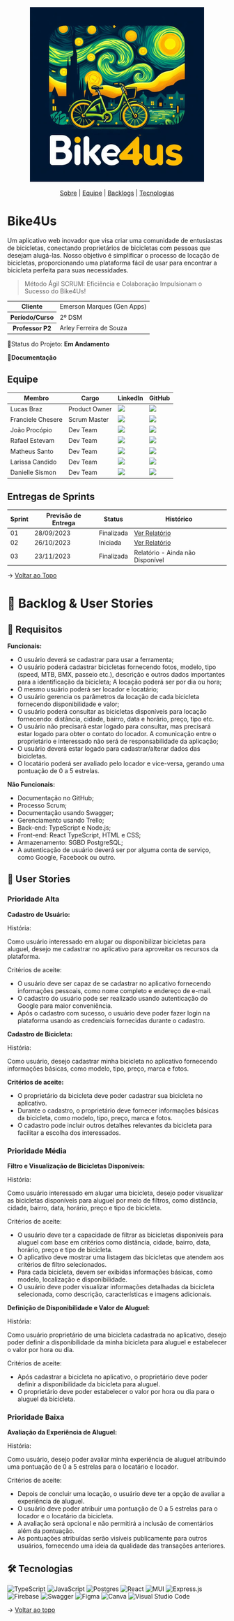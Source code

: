 <span id="topo">

<div align="center">
  <img src="./docs/assets/logo2.png" />
</div>

<p align="center">
  <a href="#sobre">Sobre</a> | <a href="#equipe">Equipe</a> | <a href="#backlogs">Backlogs</a>  | <a href="#tecnologias">Tecnologias</a>
</p>

<span id="sobre">

# Bike4Us

Um aplicativo web inovador que visa criar uma comunidade de entusiastas de bicicletas, conectando proprietários de bicicletas com pessoas que desejam alugá-las. Nosso objetivo é simplificar o processo de locação de bicicletas, proporcionando uma plataforma fácil de usar para encontrar a bicicleta perfeita para suas necessidades.

> Método Ágil SCRUM: Eficiência e Colaboração Impulsionam o Sucesso do Bike4Us!

<table>
  <tbody>
    <tr>
      <th>Cliente</th>
      <td>Emerson Marques (Gen Apps)</td>
    </tr>
    <tr>
      <th>Período/Curso</th>
      <td>2º DSM</td>
    </tr>
    <tr>
      <th>Professor P2</th>
      <td>Arley Ferreira de Souza</td>
    </tr>
  </tbody>
</table>

📌Status do Projeto: **Em Andamento**

<a>📌<strong>Documentação</strong></a>

<span id="equipe">

## Equipe

<table>
  <thead>
    <tr>
      <th>Membro</th>
      <th>Cargo</th>
      <th>LinkedIn</th>
      <th>GitHub</th>
    </tr>
  </thead>
  <tbody>
    <tr>
      <td>Lucas Braz</td>
      <td>Product Owner</td>
      <td>
        <a href="https://www.linkedin.com/in/lucas-braz-dias/" target="_blank">
          <img src="https://img.shields.io/badge/Linkedin-blue?style=flat-square&logo=Linkedin&logoColor=white" />
        </a>
      </td>
      <td>
        <a href="https://github.com/lucasbdias" target="_blank">
          <img src="https://img.shields.io/badge/GitHub-111217?style=flat-square&logo=github&logoColor=white" />
        </a>
      </td>
    </tr>
    <tr>
      <td>Franciele Chesere</td>
      <td>Scrum Master</td>
      <td>
        <a href="https://www.linkedin.com/in/franciele-m-chesere-605974274/" target="_blank">
          <img src="https://img.shields.io/badge/Linkedin-blue?style=flat-square&logo=Linkedin&logoColor=white" />
        </a>
      </td>
      <td>
        <a href="https://github.com/ChesereF" target="_blank">
          <img src="https://img.shields.io/badge/GitHub-111217?style=flat-square&logo=github&logoColor=white" />
        </a>
      </td>
    </tr>
    <tr>
      <td>João Procópio</td>
      <td>Dev Team</td>
      <td>
        <a href="https://www.linkedin.com/in/joao-procopio/" target="_blank">
          <img src="https://img.shields.io/badge/Linkedin-blue?style=flat-square&logo=Linkedin&logoColor=white" />
        </a>
      </td>
      <td>
        <a href="https://github.com/joaoprocopio/" target="_blank">
          <img src="https://img.shields.io/badge/GitHub-111217?style=flat-square&logo=github&logoColor=white" />
        </a>
      </td>
    </tr>
    <tr>
      <td>Rafael Estevam</td>
      <td>Dev Team</td>
      <td>
        <a href="https://www.linkedin.com/in/rafael-estevam-de-siqueira-77891423a/" target="_blank">
          <img src="https://img.shields.io/badge/Linkedin-blue?style=flat-square&logo=Linkedin&logoColor=white" />
        </a>
      </td>
      <td>
        <a href="https://github.com/rafaelres" target="_blank">
          <img src="https://img.shields.io/badge/GitHub-111217?style=flat-square&logo=github&logoColor=white" />
        </a>
      </td>
    </tr>
    <tr>
      <td>Matheus Santo</td>
      <td>Dev Team</td>
      <td>
        <a href="https://www.linkedin.com/in/matheus-sergio-faria-santo-76284433/" target="_blank">
          <img src="https://img.shields.io/badge/Linkedin-blue?style=flat-square&logo=Linkedin&logoColor=white" />
        </a>
      </td>
      <td>
        <a href="https://github.com/matheussanto2" target="_blank">
          <img src="https://img.shields.io/badge/GitHub-111217?style=flat-square&logo=github&logoColor=white" />
        </a>
      </td>
    </tr>
    <tr>
      <td>Larissa Candido</td>
      <td>Dev Team</td>
      <td>
        <a href="https://www.linkedin.com/in/larissa-candido-70b199298/" target="_blank">
          <img src="https://img.shields.io/badge/Linkedin-blue?style=flat-square&logo=Linkedin&logoColor=white" />
        </a>
      </td>
      <td>
        <a href="https://github.com/larissaxyz" target="_blank">
          <img src="https://img.shields.io/badge/GitHub-111217?style=flat-square&logo=github&logoColor=white" />
        </a>
      </td>
    </tr>
    <tr>
      <td>Danielle Sismon</td>
      <td>Dev Team</td>
      <td>
        <a href="https://www.linkedin.com/in/danielle-sismon-%F0%9F%8F%B3%EF%B8%8F%E2%80%8D%F0%9F%8C%88-392b239b/" target="_blank">
          <img src="https://img.shields.io/badge/Linkedin-blue?style=flat-square&logo=Linkedin&logoColor=white" />
        </a>
      </td>
      <td>
        <a href="https://github.com/DanielleSismon" target="_blank">
          <img src="https://img.shields.io/badge/GitHub-111217?style=flat-square&logo=github&logoColor=white" />
        </a>
      </td>
    </tr>
  </tbody>
</table>

## Entregas de Sprints

<table>
  <thead>
    <tr>
      <th>Sprint</th>
      <th>Previsão de Entrega</th>
      <th>Status</th>
      <th>Histórico</th>
    </tr>
  </thead>
  <tbody>
    <tr>
      <td>01</td>
      <td>28/09/2023</td>
      <td>Finalizada</td>
      <td>
        <a href="https://github.com/backdoorgroup/bike4us/blob/main/docs/sprints/SPRINT1.md" target="_blank">
          Ver Relatório
        </a>
      </td>
    </tr>
    <tr>
      <td>02</td>
      <td>26/10/2023</td>
      <td>Iniciada</td>
      <td>
        <a href="https://github.com/backdoorgroup/bike4us/blob/main/docs/sprints/SPRINT2.md" target="_blank">
          Ver Relatório
        </a>
      </td>
    </tr>
    <tr>
      <td>03</td>
      <td>23/11/2023</td>
      <td>Finalizada</td>
      <td>
        <a>
          Relatório - Ainda não Disponível
        </a>
      </td>
    </tr>
  </tbody>
</table>

→ [Voltar ao Topo](#topo)

<span id="backlogs">

# 🎯 Backlog & User Stories

## 📌 Requisitos

<strong>Funcionais:</strong>

- O usuário deverá se cadastrar para usar a ferramenta;
- O usuário poderá cadastrar bicicletas fornecendo fotos, modelo, tipo (speed, MTB, BMX, passeio etc.), descrição e outros dados importantes para a identificação da bicicleta;
  A locação poderá ser por dia ou hora;
- O mesmo usuário poderá ser locador e locatário;
- O usuário gerencia os parâmetros da locação de cada bicicleta fornecendo disponibilidade
  e valor;
- O usuário poderá consultar as bicicletas disponíveis para locação fornecendo: distância, cidade, bairro, data e horário, preço, tipo etc.
- O usuário não precisará estar logado para consultar, mas precisará estar logado para obter o contato do locador. A comunicação entre o proprietário e interessado não será de responsabilidade da aplicação;
- O usuário deverá estar logado para cadastrar/alterar dados das bicicletas.
- O locatário poderá ser avaliado pelo locador e vice-versa, gerando uma pontuação de 0 a 5 estrelas.

<strong>Não Funcionais:</strong>

- Documentação no GitHub;
- Processo Scrum;
- Documentação usando Swagger;
- Gerenciamento usando Trello;
- Back-end: TypeScript e Node.js;
- Front-end: React TypeScript, HTML e CSS;
- Armazenamento: SGBD PostgreSQL;
- A autenticação de usuário deverá ser por alguma conta de serviço, como Google, Facebook
  ou outro.

## 📌 User Stories

### Prioridade Alta

**Cadastro de Usuário:**

História:

Como usuário interessado em alugar ou disponibilizar bicicletas para aluguel, desejo me cadastrar no aplicativo para aproveitar os recursos da plataforma.

Critérios de aceite:

- O usuário deve ser capaz de se cadastrar no aplicativo fornecendo informações pessoais, como nome completo e endereço de e-mail.
- O cadastro do usuário pode ser realizado usando autenticação do Google para maior conveniência.
- Após o cadastro com sucesso, o usuário deve poder fazer login na plataforma usando as credenciais fornecidas durante o cadastro.

**Cadastro de Bicicleta:**

História:

Como usuário, desejo cadastrar minha bicicleta no aplicativo fornecendo informações básicas, como modelo, tipo, preço, marca e fotos.

**Critérios de aceite:**

- O proprietário da bicicleta deve poder cadastrar sua bicicleta no aplicativo.
- Durante o cadastro, o proprietário deve fornecer informações básicas da bicicleta, como modelo, tipo, preço, marca e fotos.
- O cadastro pode incluir outros detalhes relevantes da bicicleta para facilitar a escolha dos interessados.

### Prioridade Média

**Filtro e Visualização de Bicicletas Disponíveis:**

História:

Como usuário interessado em alugar uma bicicleta, desejo poder visualizar as bicicletas disponíveis para aluguel por meio de filtros, como distância, cidade, bairro, data, horário, preço e tipo de bicicleta.

Critérios de aceite:

- O usuário deve ter a capacidade de filtrar as bicicletas disponíveis para aluguel com base em critérios como distância, cidade, bairro, data, horário, preço e tipo de bicicleta.
- O aplicativo deve mostrar uma listagem das bicicletas que atendem aos critérios de filtro selecionados.
- Para cada bicicleta, devem ser exibidas informações básicas, como modelo, localização e disponibilidade.
- O usuário deve poder visualizar informações detalhadas da bicicleta selecionada, como descrição, características e imagens adicionais.

**Definição de Disponibilidade e Valor de Aluguel:**

História:

Como usuário proprietário de uma bicicleta cadastrada no aplicativo, desejo poder definir a disponibilidade da minha bicicleta para aluguel e estabelecer o valor por hora ou dia.

Critérios de aceite:

- Após cadastrar a bicicleta no aplicativo, o proprietário deve poder definir a disponibilidade da bicicleta para aluguel.
- O proprietário deve poder estabelecer o valor por hora ou dia para o aluguel da bicicleta.

### Prioridade Baixa

**Avaliação da Experiência de Aluguel:**

História:

Como usuário, desejo poder avaliar minha experiência de aluguel atribuindo uma pontuação de 0 a 5 estrelas para o locatário e locador.

Critérios de aceite:

- Depois de concluir uma locação, o usuário deve ter a opção de avaliar a experiência de aluguel.
- O usuário deve poder atribuir uma pontuação de 0 a 5 estrelas para o locador e o locatário da bicicleta.
- A avaliação será opcional e não permitirá a inclusão de comentários além da pontuação.
- As pontuações atribuídas serão visíveis publicamente para outros usuários, fornecendo uma ideia da qualidade das transações anteriores.

<span id="tecnologias">

## 🛠️ Tecnologias

![TypeScript](https://img.shields.io/badge/typescript-%23007ACC.svg?style=for-the-badge&logo=typescript&logoColor=white)
![JavaScript](https://img.shields.io/badge/javascript-%23323330.svg?style=for-the-badge&logo=javascript&logoColor=%23F7DF1E)
![Postgres](https://img.shields.io/badge/postgres-%23316192.svg?style=for-the-badge&logo=postgresql&logoColor=white)
![React](https://img.shields.io/badge/react-%2320232a.svg?style=for-the-badge&logo=react&logoColor=%2361DAFB)
![MUI](https://img.shields.io/badge/MUI-%230081CB.svg?style=for-the-badge&logo=mui&logoColor=white)
![Express.js](https://img.shields.io/badge/express.js-%23404d59.svg?style=for-the-badge&logo=express&logoColor=%2361DAFB)
![Firebase](https://img.shields.io/badge/Firebase-039BE5?style=for-the-badge&logo=Firebase&logoColor=white)
![Swagger](https://img.shields.io/badge/-Swagger-%23Clojure?style=for-the-badge&logo=swagger&logoColor=white)
![Figma](https://img.shields.io/badge/figma-%23F24E1E.svg?style=for-the-badge&logo=figma&logoColor=white)
![Canva](https://img.shields.io/badge/Canva-%2300C4CC.svg?style=for-the-badge&logo=Canva&logoColor=white)
![Visual Studio Code](https://img.shields.io/badge/Visual%20Studio%20Code-0078d7.svg?style=for-the-badge&logo=visual-studio-code&logoColor=white)

→ [Voltar ao topo](#topo)
